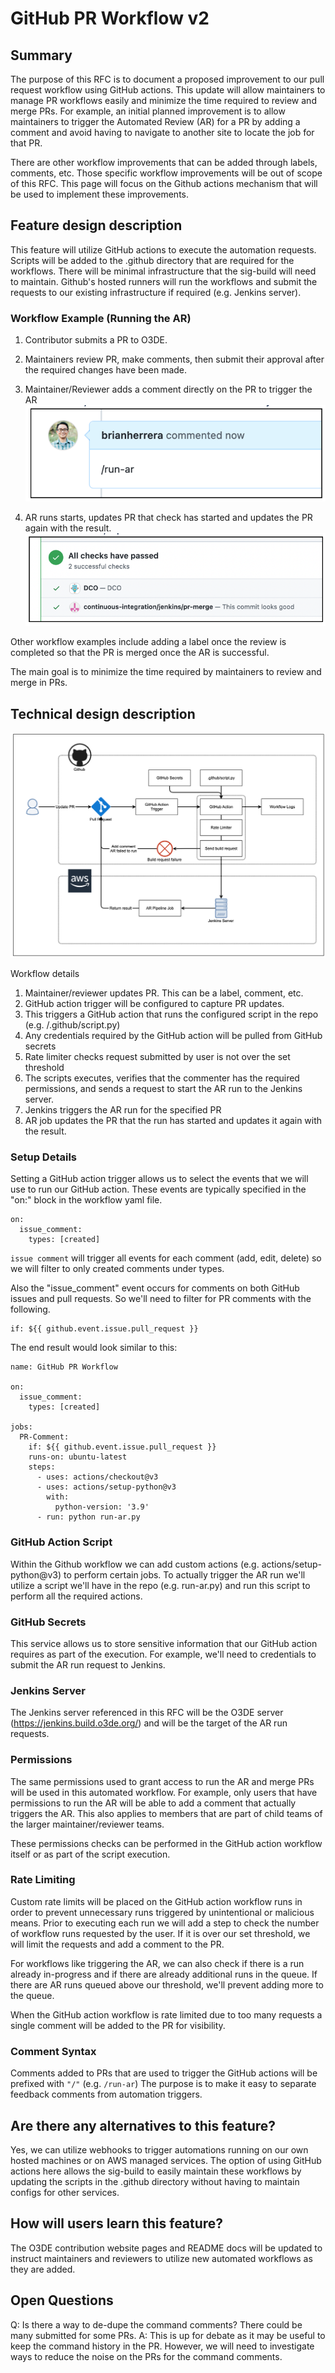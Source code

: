 # GitHub PR Workflow v2

## Summary
The purpose of this RFC is to document a proposed improvement to our pull request workflow using GitHub actions. This update will allow maintainers to manage PR workflows easily and minimize the time required to review and merge PRs. For example, an initial planned improvement is to allow maintainers to trigger the Automated Review (AR) for a PR by adding a comment and avoid having to navigate to another site to locate the job for that PR.

There are other workflow improvements that can be added through labels, comments, etc. Those specific workflow improvements will be out of scope of this RFC. This page will focus on the Github actions mechanism that will be used to implement these improvements.

## Feature design description

This feature will utilize GitHub actions to execute the automation requests. Scripts will be added to the .github directory that are required for the workflows. There will be minimal infrastructure that the sig-build will need to maintain. Github's hosted runners will run the workflows and submit the requests to our existing infrastructure if required (e.g. Jenkins server). 

### Workflow Example (Running the AR)

1.  Contributor submits a PR to O3DE.
2.  Maintainers review PR, make comments, then submit their approval after the required changes have been made.
3.  Maintainer/Reviewer adds a comment directly on the PR to trigger the AR  
![image](rfc-bld-20220615-1-github-pr-workflow-v2/run-ar-example.png)

4.  AR runs starts, updates PR that check has started and updates the PR again with the result.  
![image](rfc-bld-20220615-1-github-pr-workflow-v2/checks-example.png)


Other workflow examples include adding a label once the review is completed so that the PR is merged once the AR is successful.

The main goal is to minimize the time required by maintainers to review and merge in PRs.


## Technical design description

![image](rfc-bld-20220615-1-github-pr-workflow-v2/github-workflow-architecture-diagram.png)


Workflow details

1.  Maintainer/reviewer updates PR. This can be a label, comment, etc.
2.  GitHub action trigger will be configured to capture PR updates.
3.  This triggers a GitHub action that runs the configured script in the repo (e.g. /.github/script.py)
4.  Any credentials required by the GitHub action will be pulled from GitHub secrets
5.  Rate limiter checks request submitted by user is not over the set threshold
6.  The scripts executes, verifies that the commenter has the required permissions, and sends a request to start the AR run to the Jenkins server.
7.  Jenkins triggers the AR run for the specified PR
8.  AR job updates the PR that the run has started and updates it again with the result.

### Setup Details

Setting a GitHub action trigger allows us to select the events that we will use to run our GitHub action. These events are typically specified in the "on:" block in the workflow yaml file.

```
on:
  issue_comment:
    types: [created]
```
`issue comment` will trigger all events for each comment (add, edit, delete) so we will filter to only created comments under types.

Also the "issue_comment" event occurs for comments on both GitHub issues and pull requests. So we'll need to filter for PR comments with the following.

```
if: ${{ github.event.issue.pull_request }}
```

The end result would look similar to this:
```
name: GitHub PR Workflow

on:
  issue_comment:
    types: [created]

jobs:
  PR-Comment:
    if: ${{ github.event.issue.pull_request }}
    runs-on: ubuntu-latest
    steps:
	  - uses: actions/checkout@v3
	  - uses: actions/setup-python@v3
		with:
          python-version: '3.9'
      - run: python run-ar.py
```

### GitHub Action Script

Within the Github workflow we can add custom actions (e.g. actions/setup-python@v3) to perform certain jobs. To actually trigger the AR run we'll utilize a script we'll have in the repo (e.g. run-ar.py) and run this script to perform all the required actions.

### GitHub Secrets
This service allows us to store sensitive information that our GitHub action requires as part of the execution. For example, we'll need to credentials to submit the AR run request to Jenkins.

### Jenkins Server
The Jenkins server referenced in this RFC will be the O3DE server (https://jenkins.build.o3de.org/) and will be the target of the AR run requests.

### Permissions

The same permissions used to grant access to run the AR and merge PRs will be used in this automated workflow. For example, only users that have permissions to run the AR will be able to add a comment that actually triggers the AR. This also applies to members that are part of child teams of the larger maintainer/reviewer teams. 

These permissions checks can be performed in the GitHub action workflow itself or as part of the script execution.

### Rate Limiting

Custom rate limits will be placed on the GitHub action workflow runs in order to prevent unnecessary runs triggered by unintentional or malicious means. Prior to executing each run we will add a step to check the number of workflow runs requested by the user. If it is over our set threshold, we will limit the requests and add a comment to the PR. 

For workflows like triggering the AR, we can also check if there is a run already in-progress and if there are already additional runs in the queue. If there are AR runs queued above our threshold, we'll prevent adding more to the queue. 

When the GitHub action workflow is rate limited due to too many requests a single comment will be added to the PR for visibility. 

### Comment Syntax

Comments added to PRs that are used to trigger the GitHub actions will be prefixed with `"/"` (e.g. `/run-ar`) The purpose is to make it easy to separate feedback comments from automation triggers.

## Are there any alternatives to this feature?

Yes, we can utilize webhooks to trigger automations running on our own hosted machines or on AWS managed services. The option of using GitHub actions here allows the sig-build to easily maintain these workflows by updating the scripts in the .github directory without having to maintain configs for other services. 

## How will users learn this feature?

The O3DE contribution website pages and README docs will be updated to instruct maintainers and reviewers to utilize new automated workflows as they are added. 

## Open Questions

Q: Is there a way to de-dupe the command comments? There could be many submitted for some PRs. 
A: This is up for debate as it may be useful to keep the command history in the PR. However, we will need to investigate ways to reduce the noise on the PRs for the command comments. 

